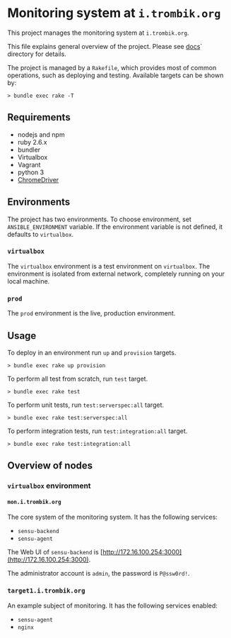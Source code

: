 # Monitoring system at `i.trombik.org`

This project manages the monitoring system at `i.trombik.org`.

This file explains general overview of the project. Please see [docs](docs/)`
directory for details.

The project is managed by a `Rakefile`, which provides most of common
operations, such as deploying and testing. Available targets can be shown by:

```console
> bundle exec rake -T
```

## Requirements

* nodejs and npm
* ruby 2.6.x
* bundler
* Virtualbox
* Vagrant
* python 3
* [ChromeDriver](https://chromedriver.chromium.org/getting-started)

## Environments

The project has two environments. To choose environment, set
`ANSIBLE_ENVIRONMENT` variable. If the environment variable is not defined, it
defaults to `virtualbox`.

### `virtualbox`

The `virtualbox` environment is a test environment on `virtualbox`. The
environment is isolated from external network, completely running on your
local machine.

### `prod`

The `prod` environment is the live, production environment.

## Usage

To deploy in an environment run `up` and `provision` targets.

```console
> bundle exec rake up provision
```

To perform all test from scratch, run `test` target.

```console
> bundle exec rake test
```

To perform unit tests, run `test:serverspec:all` target.

```console
> bundle exec rake test:serverspec:all
```

To perform integration tests, run `test:integration:all` target.

```console
> bundle exec rake test:integration:all
```

## Overview of nodes

### `virtualbox` environment

#### `mon.i.trombik.org`

The core system of the monitoring system. It has the following services:

* `sensu-backend`
* `sensu-agent`

The Web UI of `sensu-backend` is
[http://172.16.100.254:3000](http://172.16.100.254:3000).

The administrator account is `admin`, the password is `P@ssw0rd!`.

### `target1.i.trombik.org`

An example subject of monitoring. It has the following services enabled:

* `sensu-agent`
* `nginx`

